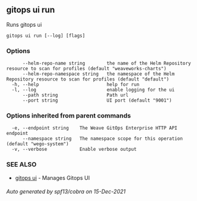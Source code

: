 ## gitops ui run

Runs gitops ui

```
gitops ui run [--log] [flags]
```

### Options

```
      --helm-repo-name string        the name of the Helm Repository resource to scan for profiles (default "weaveworks-charts")
      --helm-repo-namespace string   the namespace of the Helm Repository resource to scan for profiles (default "default")
  -h, --help                         help for run
  -l, --log                          enable logging for the ui
      --path string                  Path url
      --port string                  UI port (default "9001")
```

### Options inherited from parent commands

```
  -e, --endpoint string    The Weave GitOps Enterprise HTTP API endpoint
      --namespace string   The namespace scope for this operation (default "wego-system")
  -v, --verbose            Enable verbose output
```

### SEE ALSO

* [gitops ui](gitops_ui.md)	 - Manages Gitops UI

###### Auto generated by spf13/cobra on 15-Dec-2021
